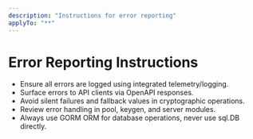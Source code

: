```yaml
---
description: "Instructions for error reporting"
applyTo: "**"
---
```

# Error Reporting Instructions

- Ensure all errors are logged using integrated telemetry/logging.
- Surface errors to API clients via OpenAPI responses.
- Avoid silent failures and fallback values in cryptographic operations.
- Review error handling in pool, keygen, and server modules.
- Always use GORM ORM for database operations, never use sql.DB directly.
